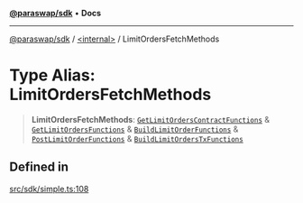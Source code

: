 [**@paraswap/sdk**](../../README.md) • **Docs**

***

[@paraswap/sdk](../../globals.md) / [\<internal\>](../README.md) / LimitOrdersFetchMethods

# Type Alias: LimitOrdersFetchMethods

> **LimitOrdersFetchMethods**: [`GetLimitOrdersContractFunctions`](../../type-aliases/GetLimitOrdersContractFunctions.md) & [`GetLimitOrdersFunctions`](../../type-aliases/GetLimitOrdersFunctions.md) & [`BuildLimitOrderFunctions`](../../type-aliases/BuildLimitOrderFunctions.md) & [`PostLimitOrderFunctions`](../../type-aliases/PostLimitOrderFunctions.md) & [`BuildLimitOrdersTxFunctions`](../../type-aliases/BuildLimitOrdersTxFunctions.md)

## Defined in

[src/sdk/simple.ts:108](https://github.com/paraswap/paraswap-sdk/blob/master/src/sdk/simple.ts#L108)

